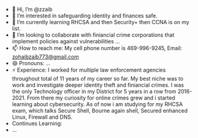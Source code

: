 - 👋 Hi, I’m @zzaib
- 👀 I’m interested in safeguarding identity and finances safe.  
- 🌱 I’m currently learning RHCSA and then Security+ then CCNA is on my list.
- 💞️ I’m looking to collaborate with finiancial crime corporations that implement policies against vulnerabilities ...
- 📫 How to reach me: My cell phone number is 469-996-9245, Email: zohaibzaib773@gmail.com
- 😄 Pronouns: ...
- ⚡ Experience: I worked for multiple law enforcement agencies throughout total of 11 years of my career so far. My best niche was to work and investigate deeper identity theft and 
                finiancial crimes. I was the only Technology officer in my District for 5 years in a row from 2016-2021. From there my curiosity for online crimes grew and i started 
                learning about cybersecurity. As of now i am studying for my RHCSA exam, which talks Secure Shell, Bourne again shell, Secured enhanced Linux, Firewall and DNS.
- Continues Learning:
-  ...

<!---
zzaib773/zzaib773 is a ✨ special ✨ repository because its `README.md` (this file) appears on your GitHub profile.
You can click the Preview link to take a look at your changes.
--->
